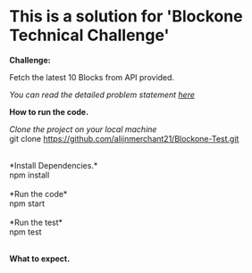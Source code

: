 # This is a solution for 'Blockone Technical Challenge'

**Challenge:**

Fetch the latest 10 Blocks from API provided.

*You can read the detailed problem statement [here](https://github.com/alijnmerchant21/Blockone-Test/blob/main/Web%20App%20Developer%20Technical%20Test.pdf)*





**How to run the code.**

*Clone the project on your local machine* <br>
git clone https://github.com/alijnmerchant21/Blockone-Test.git <br>

<br> 
*Install Dependencies.* 
<br>
npm install <br>

<br>
*Run the code* 
<br>
npm start 
<br>

<br>
*Run the test* 
<br>
npm test 
<br>
<br>

**What to expect.**


